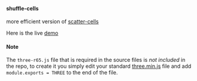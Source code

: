 #### shuffle-cells

more efficient version of [scatter-cells](https://github.com/joates/scatter-cells)

Here is the live [demo](http://joat.es/webgl/shuffle-cells)

#### Note
The ```three-r65.js``` file that is required in the source files is _not included_ in the repo, to create it you simply edit your standard [three.min.js](https://github.com/mrdoob/three.js/tree/master/build) file and add ```module.exports = THREE``` to the end of the file.
